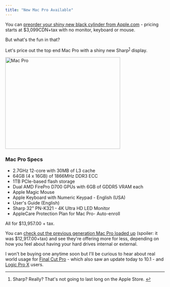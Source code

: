 ```yaml
---
title: "New Mac Pro Available"
---
```

<p>You can <a href="http://store.apple.com/ca/mac/family/mac-pro">preorder your shiny new black cylinder from Apple.com</a> - pricing starts at $3,099CDN+tax with no monitor, keyboard or mouse.</p>
<p>But what's the fun in that?</p>
<p>Let's price out the top end Mac Pro with a shiny new Sharp<sup id="fnref-21803:1"><a href="#fn-21803:1" rel="footnote">1</a></sup> display.</p>
<p><img src="https://chrisenns.com/wp-content/uploads/2013/12/Mac-Pro.jpg" alt="Mac Pro" width="363" height="290" class="aligncenter size-full wp-image-21804" /></p>
<h3>Mac Pro Specs</h3>
<ul>
<li>2.7GHz 12-core with 30MB of L3 cache</li>
<li>64GB (4 x 16GB) of 1866MHz DDR3 ECC</li>
<li>1TB PCIe-based flash storage</li>
<li>Dual AMD FirePro D700 GPUs with 6GB of GDDR5 VRAM each</li>
<li>Apple Magic Mouse</li>
<li>Apple Keyboard with Numeric Keypad - English (USA)</li>
<li>User's Guide (English)</li>
<li>Sharp 32" PN-K321 - 4K Ultra HD LED Monitor</li>
<li>AppleCare Protection Plan for Mac Pro- Auto-enroll</li>
</ul>
<p>All for $13,957.00 + tax.</p>
<p>You can <a href="https://chrisenns.com/2013/10/mac-pro-loaded-up-pre-apple-event/">check out the previous generation Mac Pro loaded up</a> (spoiler: it was $12,917.00+tax) and see they're offering more for less, depending on how you feel about having your hard drives internal or external.</p>
<p>I won't be buying one anytime soon but I'll be curious to hear about real world usage for <a href="https://itunes.apple.com/ca/app/final-cut-pro/id424389933?mt=12&amp;uo=4&amp;at=10l4Ki">Final Cut Pro</a> - which also saw  an update today to 10.1 - and <a href="https://itunes.apple.com/ca/app/logic-pro-x/id634148309?mt=12&amp;uo=4&amp;at=10l4Ki">Logic Pro X</a> users.</p>
<div class="footnotes">
<hr />
<ol>
<li id="fn-21803:1">
Sharp? Really? That's not going to last long on the Apple Store.&#160;<a href="#fnref-21803:1" rev="footnote">&#8617;</a>
</li>
</ol>
</div>
